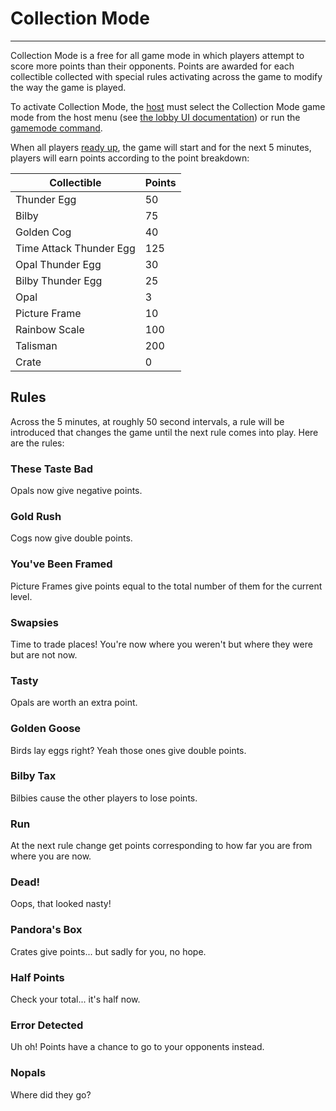 # Collection Mode

---

Collection Mode is a free for all game mode in which players attempt to score more points than their opponents. Points are awarded for each collectible collected with special rules activating across the game to modify the way the game is played.

To activate Collection Mode, the [host](./Host.md) must select the Collection Mode game mode from the host menu (see [the lobby UI documentation](./LobbyUI.md)) or run the [gamemode command](./Commands/GameMode.md).

When all players [ready up](./Ready.md), the game will start and for the next 5 minutes, players will earn points according to the point breakdown:

| Collectible             | Points |
|-------------------------|--------|
| Thunder Egg             | 50     |
| Bilby                   | 75     |
| Golden Cog              | 40     |
| Time Attack Thunder Egg | 125    |
| Opal Thunder Egg        | 30     |
| Bilby Thunder Egg       | 25     |
| Opal                    | 3      |
| Picture Frame           | 10     |
| Rainbow Scale           | 100    |
| Talisman                | 200    |
| Crate                   | 0      |

## Rules

Across the 5 minutes, at roughly 50 second intervals, a rule will be introduced that changes the game until the next rule comes into play.
Here are the rules:

### These Taste Bad
Opals now give negative points.

### Gold Rush
Cogs now give double points.

### You've Been Framed
Picture Frames give points equal to the total number of them for the current level.

### Swapsies
Time to trade places! You're now where you weren't but where they were but are not now.

### Tasty
Opals are worth an extra point.

### Golden Goose
Birds lay eggs right? Yeah those ones give double points.

### Bilby Tax
Bilbies cause the other players to lose points.

### Run
At the next rule change get points corresponding to how far you are from where you are now.

### Dead!
Oops, that looked nasty!

### Pandora's Box
Crates give points... but sadly for you, no hope.

### Half Points
Check your total... it's half now.

### Error Detected
Uh oh! Points have a chance to go to your opponents instead.

### Nopals
Where did they go?